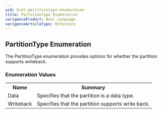 ```yaml
---
uid: biml-partitiontype-enumeration
title: PartitionType Enumeration
varigenceProduct: Biml Language
varigenceArticleType: Reference
---
```


## PartitionType Enumeration<div class="LanguageSummary"><div class ="SummaryItem">The PartitionType enumeration provides options for whether the partition supports writeback.</div></div><div class="EnumValueGroup">### Enumeration Values<table id="EnumValue" class="MemberList"><tbody><tr><th class="MemberNameColumnHeader">Name</th><th class="MemberSummaryColumnHeader">Summary</th></tr><tr class="cd0"><td class="MemberName">Data</td><td class="MemberSummary"><div class ="SummaryItem">Specifies that the partition is a data type.</div> </td></tr><tr class="cd1"><td class="MemberName">Writeback</td><td class="MemberSummary"><div class ="SummaryItem">Specifies that the partition supports write back.</div> </td></tr></tbody></table></div>
